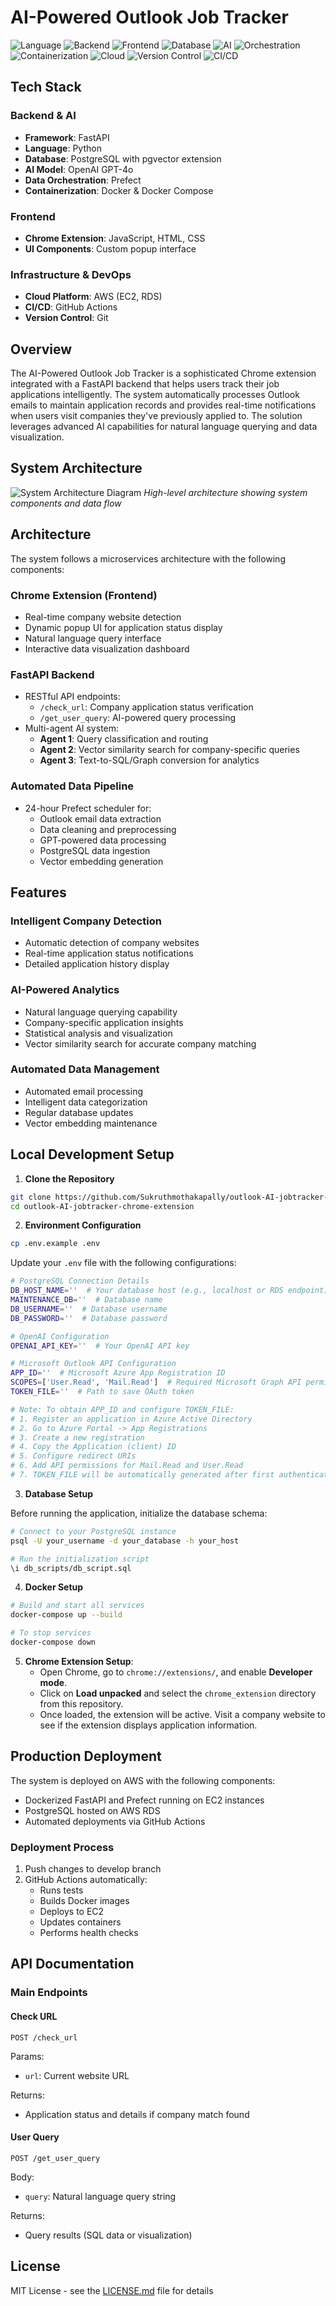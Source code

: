 # AI-Powered Outlook Job Tracker

![Language](https://img.shields.io/badge/Language-Python%203.9+-blue)
![Backend](https://img.shields.io/badge/Backend-FastAPI-009688)
![Frontend](https://img.shields.io/badge/Frontend-HTML%2FCSS%2FJS-yellow)
![Database](https://img.shields.io/badge/Database-PostgreSQL-336791)
![AI](https://img.shields.io/badge/AI-OpenAI%20GPT--4o-00A67E)
![Orchestration](https://img.shields.io/badge/Orchestration-Prefect-4148C1)
![Containerization](https://img.shields.io/badge/Containerization-Docker-2496ED)
![Cloud](https://img.shields.io/badge/Cloud-AWS-FF9900)
![Version Control](https://img.shields.io/badge/Version%20Control-Git-F05032)
![CI/CD](https://img.shields.io/badge/CI%2FCD-GitHub%20Actions-2088FF)

## Tech Stack

### Backend & AI
- **Framework**: FastAPI
- **Language**: Python
- **Database**: PostgreSQL with pgvector extension
- **AI Model**: OpenAI GPT-4o
- **Data Orchestration**: Prefect
- **Containerization**: Docker & Docker Compose

### Frontend
- **Chrome Extension**: JavaScript, HTML, CSS
- **UI Components**: Custom popup interface

### Infrastructure & DevOps
- **Cloud Platform**: AWS (EC2, RDS)
- **CI/CD**: GitHub Actions
- **Version Control**: Git

## Overview
The AI-Powered Outlook Job Tracker is a sophisticated Chrome extension integrated with a FastAPI backend that helps users track their job applications intelligently. The system automatically processes Outlook emails to maintain application records and provides real-time notifications when users visit companies they've previously applied to. The solution leverages advanced AI capabilities for natural language querying and data visualization.

## System Architecture
![System Architecture Diagram](architecture_diagram/architecture_diagram.png)
*High-level architecture showing system components and data flow*

## Architecture
The system follows a microservices architecture with the following components:

### Chrome Extension (Frontend)
- Real-time company website detection
- Dynamic popup UI for application status display
- Natural language query interface
- Interactive data visualization dashboard

### FastAPI Backend
- RESTful API endpoints:
  - `/check_url`: Company application status verification
  - `/get_user_query`: AI-powered query processing
- Multi-agent AI system:
  - **Agent 1**: Query classification and routing
  - **Agent 2**: Vector similarity search for company-specific queries
  - **Agent 3**: Text-to-SQL/Graph conversion for analytics

### Automated Data Pipeline
- 24-hour Prefect scheduler for:
  - Outlook email data extraction
  - Data cleaning and preprocessing
  - GPT-powered data processing
  - PostgreSQL data ingestion
  - Vector embedding generation

## Features

### Intelligent Company Detection
- Automatic detection of company websites
- Real-time application status notifications
- Detailed application history display

### AI-Powered Analytics
- Natural language querying capability
- Company-specific application insights
- Statistical analysis and visualization
- Vector similarity search for accurate company matching

### Automated Data Management
- Automated email processing
- Intelligent data categorization
- Regular database updates
- Vector embedding maintenance

## Local Development Setup

1. **Clone the Repository**
```bash
git clone https://github.com/Sukruthmothakapally/outlook-AI-jobtracker-chrome-extension.git
cd outlook-AI-jobtracker-chrome-extension
```

2. **Environment Configuration**
```bash
cp .env.example .env
```

Update your `.env` file with the following configurations:

```bash
# PostgreSQL Connection Details
DB_HOST_NAME=''  # Your database host (e.g., localhost or RDS endpoint)
MAINTENANCE_DB=''  # Database name
DB_USERNAME=''  # Database username
DB_PASSWORD=''  # Database password

# OpenAI Configuration
OPENAI_API_KEY=''  # Your OpenAI API key

# Microsoft Outlook API Configuration
APP_ID=''  # Microsoft Azure App Registration ID
SCOPES=['User.Read', 'Mail.Read']  # Required Microsoft Graph API permissions
TOKEN_FILE=''  # Path to save OAuth token

# Note: To obtain APP_ID and configure TOKEN_FILE:
# 1. Register an application in Azure Active Directory
# 2. Go to Azure Portal -> App Registrations
# 3. Create a new registration
# 4. Copy the Application (client) ID
# 5. Configure redirect URIs
# 6. Add API permissions for Mail.Read and User.Read
# 7. TOKEN_FILE will be automatically generated after first authentication
```

3. **Database Setup**

Before running the application, initialize the database schema:

```bash
# Connect to your PostgreSQL instance
psql -U your_username -d your_database -h your_host

# Run the initialization script
\i db_scripts/db_script.sql
```

4. **Docker Setup**
```bash
# Build and start all services
docker-compose up --build

# To stop services
docker-compose down
```

5. **Chrome Extension Setup**:
   - Open Chrome, go to `chrome://extensions/`, and enable **Developer mode**.
   - Click on **Load unpacked** and select the `chrome_extension` directory from this repository.
   - Once loaded, the extension will be active. Visit a company website to see if the extension displays application information.

## Production Deployment

The system is deployed on AWS with the following components:
- Dockerized FastAPI and Prefect running on EC2 instances
- PostgreSQL hosted on AWS RDS
- Automated deployments via GitHub Actions

### Deployment Process
1. Push changes to develop branch
2. GitHub Actions automatically:
   - Runs tests
   - Builds Docker images
   - Deploys to EC2
   - Updates containers
   - Performs health checks

## API Documentation

### Main Endpoints

#### Check URL
```http
POST /check_url
```
Params:
- `url`: Current website URL

Returns:
- Application status and details if company match found

#### User Query
```http
POST /get_user_query
```
Body:
- `query`: Natural language query string

Returns:
- Query results (SQL data or visualization)

## License

MIT License - see the [LICENSE.md](LICENSE.md) file for details